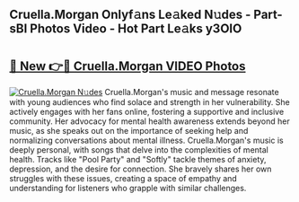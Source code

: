 ## Cruella.Morgan Onlyf𝚊ns Le𝚊ked N𝚞des - Part-sBI Photos Video - Hot Part Le𝚊ks y3OIO

# <h2><a href="http://ab42738.deff.icu/?id=Cruella.Morgan">🔗 New 👉🔴 Cruella.Morgan VIDEO Photos</a></h2>

[![Cruella.Morgan N𝚞des](https://i.imgur.com/rIISA9y.gif)](http://ab42738.deff.icu/?id=Cruella.Morgan)
Cruella.Morgan's music and message resonate with young audiences who find solace and strength in her vulnerability. She actively engages with her fans online, fostering a supportive and inclusive community. Her advocacy for mental health awareness extends beyond her music, as she speaks out on the importance of seeking help and normalizing conversations about mental illness. Cruella.Morgan's music is deeply personal, with songs that delve into the complexities of mental health. Tracks like "Pool Party" and "Softly" tackle themes of anxiety, depression, and the desire for connection. She bravely shares her own struggles with these issues, creating a space of empathy and understanding for listeners who grapple with similar challenges.
